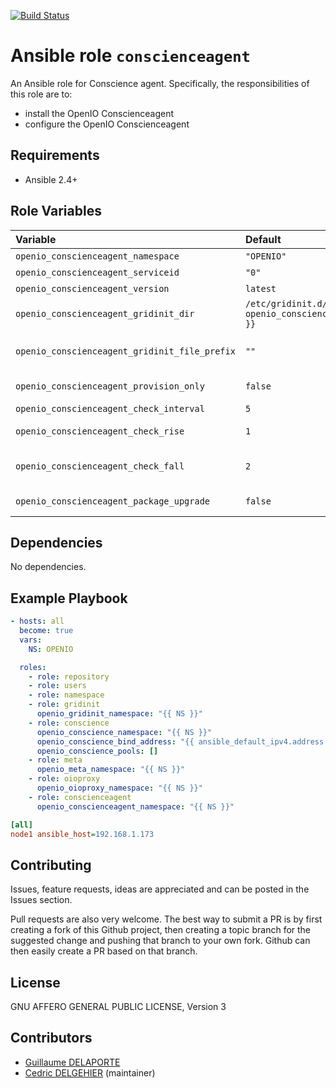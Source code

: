 [![Build Status](https://travis-ci.org/open-io/ansible-role-openio-conscienceagent.svg?branch=master)](https://travis-ci.org/open-io/ansible-role-openio-conscienceagent)
# Ansible role `conscienceagent`

An Ansible role for Conscience agent. Specifically, the responsibilities of this role are to:

- install the OpenIO Conscienceagent
- configure the OpenIO Conscienceagent

## Requirements

- Ansible 2.4+

## Role Variables


| Variable   | Default | Comments (type)  |
| :---       | :---    | :---             |
| `openio_conscienceagent_namespace` | `"OPENIO"` | Namespace |
| `openio_conscienceagent_serviceid` | `"0"` | ID in gridinit |
| `openio_conscienceagent_version` | `latest` | Install a specific version |
| `openio_conscienceagent_gridinit_dir` | `/etc/gridinit.d/{{ openio_conscienceagent_namespace }}` | Path to copy the gridinit conf |
| `openio_conscienceagent_gridinit_file_prefix` | `""` | Maybe set it to {{ openio_conscienceagent_namespace }}- for old gridinit's style |
| `openio_conscienceagent_provision_only`       | `false` | Provision only without restarting services |
| `openio_conscienceagent_check_interval`       | `5` | Check inverval in seconds |
| `openio_conscienceagent_check_rise`       | `1` | Number of consecutive successful checks to switch service status to up |
| `openio_conscienceagent_check_fall`       | `2` | Number of consecutive unsuccessful checks to switch service status to down |
| `openio_conscienceagent_package_upgrade`       | `false` | Set the packages to the latest version (to be set in extra_vars) |


## Dependencies

No dependencies.

## Example Playbook

```yaml
- hosts: all
  become: true
  vars:
    NS: OPENIO

  roles:
    - role: repository
    - role: users
    - role: namespace
    - role: gridinit
      openio_gridinit_namespace: "{{ NS }}"
    - role: conscience
      openio_conscience_namespace: "{{ NS }}"
      openio_conscience_bind_address: "{{ ansible_default_ipv4.address }}"
      openio_conscience_pools: []
    - role: meta
      openio_meta_namespace: "{{ NS }}"
    - role: oioproxy
      openio_oioproxy_namespace: "{{ NS }}"
    - role: conscienceagent
      openio_conscienceagent_namespace: "{{ NS }}"
```


```ini
[all]
node1 ansible_host=192.168.1.173
```

## Contributing

Issues, feature requests, ideas are appreciated and can be posted in the Issues section.

Pull requests are also very welcome.
The best way to submit a PR is by first creating a fork of this Github project, then creating a topic branch for the suggested change and pushing that branch to your own fork.
Github can then easily create a PR based on that branch.

## License

GNU AFFERO GENERAL PUBLIC LICENSE, Version 3

## Contributors

- [Guillaume DELAPORTE](https://github.com/GuillaumeDelaporte)
- [Cedric DELGEHIER](https://github.com/cdelgehier/) (maintainer)
